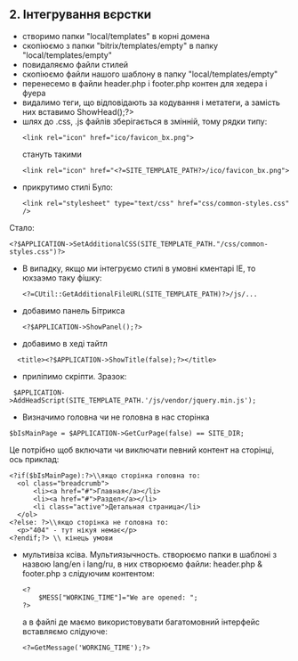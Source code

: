 ## 2. Інтегрування вєрстки
- створимо папки "local/templates" в корні домена
- скопіюємо з папки "bitrix/templates/empty" в папку "local/templates/empty"
- повидаляємо файли стилей
- скопіюємо файли нашого шаблону в папку "local/templates/empty"
- перенесемо в файли header.php і footer.php контен для хедера і фуера
- видалимо теги, що відповідають за кодування і метатеги, а замість них вставимо  <?$APPLICATION->ShowHead();?>
- шлях до .css, .js файлів зберігається в змінній, тому рядки типу:
  ```
  <link rel="icon" href="ico/favicon_bx.png">
  ```
  стануть такими
  ```
  <link rel="icon" href="<?=SITE_TEMPLATE_PATH?>/ico/favicon_bx.png">
  ```
- прикрутимо стилі
Було:
  ```
  <link rel="stylesheet" type="text/css" href="css/common-styles.css" />
  ```
Стало:
  ```
  <?$APPLICATION->SetAdditionalCSS(SITE_TEMPLATE_PATH."/css/common-styles.css")?>
  ```
- В випадку, якщо ми інтегруємо стилі в умовні кментарі IE, то юхзаэмо таку фішку:
  ```
  <?=CUtil::GetAdditionalFileURL(SITE_TEMPLATE_PATH)?>/js/...
  ```  
- добавимо панель Бітрикса
  ```
  <?$APPLICATION->ShowPanel();?>
  ```
- добавимо в хеді тайтл
```
  <title><?$APPLICATION->ShowTitle(false);?></title>
```
- приліпимо скріпти. Зразок:
```
 $APPLICATION->AddHeadScript(SITE_TEMPLATE_PATH.'/js/vendor/jquery.min.js');
 ```

- Визначимо головна чи не головна в нас сторінка
```
$bIsMainPage = $APPLICATION->GetCurPage(false) == SITE_DIR;
```
Це потрібно щоб включати чи виключати певний контент на сторінці, ось приклад:
```
<?if($bIsMainPage):?>\\якщо сторінка головна то:
  <ol class="breadcrumb">
      <li><a href="#">Главная</a></li>
      <li><a href="#">Раздел</a></li>
      <li class="active">Детальная страница</li>
  </ol>
<?else: ?>\\якщо сторінка не головна то:
  <p>"404" - тут нікуя немає</p>
<?endif;?> \\ кінець умови
```
- мультивіза ксіва. Мультиязычность.
    створюємо папки в шаблоні з назвою lang/en і lang/ru, в них створюємо файли: header.php & footer.php з слідуючим контентом:
    ```
    <?
    	$MESS["WORKING_TIME"]="We are opened: ";
    ?>
    ```
    а в файлі де маємо використовувати багатомовний інтерфейс вставляємо слідуюче:
    ```
    <?=GetMessage('WORKING_TIME');?>
    ```
